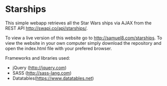 # Starships

This simple webapp retrieves all the Star Wars ships via AJAX from the REST API http://swapi.co/api/starships/. 

To view a live version of this website go to http://samuel8.com/starships. To view the website in your own computer simply download the repository and open the index.html file with your prefered browser.

Frameworks and libraries used:
* jQuery (http://jquery.com)
* SASS (http://sass-lang.com)
* Datatables(https://www.datatables.net)

